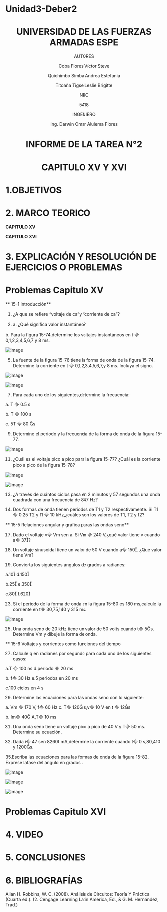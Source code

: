 # Unidad3-Deber2

<div align="center">

# UNIVERSIDAD DE LAS FUERZAS ARMADAS ESPE

AUTORES

Coba Flores Víctor Steve

Quichimbo Simba Andrea Estefania

Titoaña Tigse Leslie Brigitte

NRC
  
5418

INGENIERO

Ing. Darwin Omar Alulema Flores

# INFORME DE LA TAREA N°2

# CAPITULO XV Y XVI 
  
</div>

# 1.OBJETIVOS

# 2. MARCO TEORICO

**CAPITULO XV**

<div align="center">
  
</div>

**CAPITULO XVI**

<div align="center">
  
</div>

# **3. EXPLICACIÓN Y RESOLUCIÓN DE EJERCICIOS O PROBLEMAS**

# Problemas Capitulo XV

** 15-1 Introducción**

1. ¿A que se reﬁere “voltaje de ca”y “corriente de ca”?

3. a. ¿Qué signiﬁca valor instantáneo?

b. Para la ﬁgura 15-74,determine los voltajes instantáneos en t  0,1,2,3,4,5,6,7 y 8 ms.

![image](https://user-images.githubusercontent.com/84430867/128660554-72eaf7a7-eb57-4d9b-afac-181386833066.png)

5. La fuente de la ﬁgura 15-76 tiene la forma de onda de la ﬁgura 15-74. Determine la corriente en t  0,1,2,3,4,5,6,7,y 8 ms. Incluya el signo.

![image](https://user-images.githubusercontent.com/84430867/128660822-2f4c24ea-326a-4dbd-81d3-570183e51706.png)

![image](https://user-images.githubusercontent.com/84430867/128660859-574d8ce3-f0cd-450b-912a-fc6031d243f7.png)

7. Para cada uno de los siguientes,determine la frecuencia:

a. T  0.5 s

b. T  100 s

c. 5T  80 s

9. Determine el periodo y la frecuencia de la forma de onda de la ﬁgura 15-77.

![image](https://user-images.githubusercontent.com/84430867/128661034-e05068dd-d951-45fb-87c9-801ed4eb5d78.png)

11. ¿Cuál es el voltaje pico a pico para la ﬁgura 15-77? ¿Cuál es la corriente pico a pico de la ﬁgura 15-78?

![image](https://user-images.githubusercontent.com/84430867/128661140-7d331795-4880-43c2-b240-ccbae06f4561.png)

![image](https://user-images.githubusercontent.com/84430867/128661183-4e8d1fdd-6395-4e78-9be7-f588855395f3.png)

13. ¿A través de cuántos ciclos pasa en 2 minutos y 57 segundos una onda cuadrada con una frecuencia de 847 Hz?

15. Dos formas de onda tienen periodos de T1 y T2 respectivamente. Si T1  0.25 T2 y f1  10 kHz,¿cuáles son los valores de T1, T2 y f2?

** 15-5 Relaciones angular y gráﬁca paras las ondas seno**

17. Dado el voltaje v Vm sen a. Si Vm  240 V,¿qué valor tiene v cuando a 37?

19. Un voltaje sinusoidal tiene un valor de 50 V cuando a 150. ¿Qué valor tiene Vm?

21. Convierta los siguientes ángulos de grados a radianes:

a.10                                          d.150

b.25                                          e.350

c.80                                          f.620

23. Si el periodo de la forma de onda en la ﬁgura 15-80 es 180 ms,calcule la corriente en t 30,75,140 y 315 ms.

![image](https://user-images.githubusercontent.com/84430867/128661623-35ff4449-b2a3-4078-9228-335ba4e8c898.png)

25. Una onda seno de 20 kHz tiene un valor de 50 volts cuando t 5s. Determine Vm y dibuje la forma de onda.

** 15-6 Voltajes y corrientes como funciones del tiempo

27. Calcule q en radianes por segundo para cada uno de los siguientes casos:

a.T  100 ns                                   d.periodo  20 ms

b. f 30 Hz                                    e.5 periodos en 20 ms

c.100 ciclos en 4 s

29. Determine las ecuaciones para las ondas seno con lo siguiente:

a. Vm  170 V, f 60 Hz                        c. T 120 s,v 10 V en t  12s

b. Im 40 A,T 10 ms

31. Una onda seno tiene un voltaje pico a pico de 40 V y T 50 ms. Determine su ecuación.

33. Dada i 47 sen 8260t mA,determine la corriente cuando t 0 s,80,410 y 1200s.

35.Escriba las ecuaciones para las formas de onda de la ﬁgura 15-82. Exprese lafase del ángulo en grados .

![image](https://user-images.githubusercontent.com/84430867/128662759-15736489-03f7-41b5-9950-968b11a921d6.png)

![image](https://user-images.githubusercontent.com/84430867/128662774-c16e88fa-4498-4819-9174-7bf3f59284e4.png)

![image](https://user-images.githubusercontent.com/84430867/128662797-1e573e18-9eb4-4628-a60d-85f7c781e026.png)





# Problemas Capitulo XVI

# 4. VIDEO

# 5. CONCLUSIONES

# 6. BIBLIOGRAFÍAS

Allan H. Robbins, W. C. (2008). Análisis de Circuitos: Teoría Y Práctica (Cuarta ed.). (2. Cengage Learning Latin America, Ed., & G. M. Hernández, Trad.)
